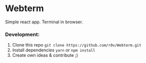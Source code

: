 # Webterm

Simple react app. Terminal in browser.

### Development:
1. Clone this repo `git clone https://github.com/r0v/Webterm.git`
2. Install dependencies `yarn` or `npm install`
3. Create own ideas & contribute ;)